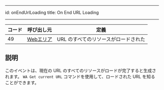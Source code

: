- - -
id: onEndUrlLoading title: On End URL Loading
- - -

| コード | 呼び出し元                                     | 定義                   |
| --- | ----------------------------------------- | -------------------- |
| 49  | [Webエリア](FormObjects/webArea_overview.md) | URL のすべてのリソースがロードされた |


## 説明

このイベントは、現在の URL のすべてのリソースがロードが完了すると生成されます。 `WA Get current URL` コマンドを使用して、ロードされた URL を知ることができます。
